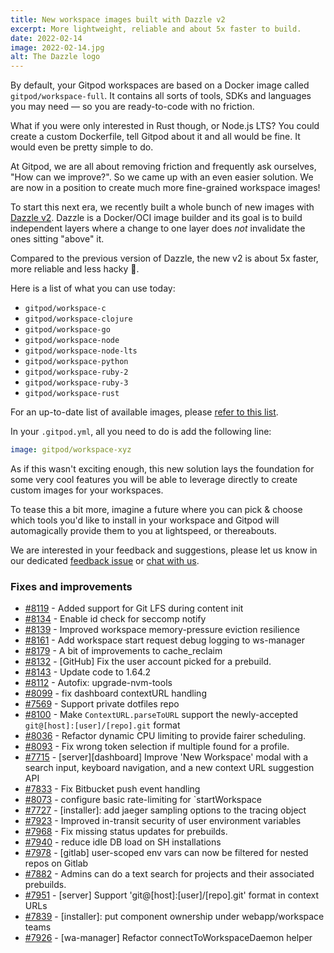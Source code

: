 ```yaml
---
title: New workspace images built with Dazzle v2
excerpt: More lightweight, reliable and about 5x faster to build.
date: 2022-02-14
image: 2022-02-14.jpg
alt: The Dazzle logo
---
```


<script>
  import Contributors from "$lib/components/changelog/contributors.svelte";
</script>

By default, your Gitpod workspaces are based on a Docker image called `gitpod/workspace-full`. It contains all sorts of tools, SDKs and languages you may need — so you are ready-to-code with no friction.

What if you were only interested in Rust though, or Node.js LTS? You could create a custom Dockerfile, tell Gitpod about it and all would be fine. It would even be pretty simple to do.

At Gitpod, we are all about removing friction and frequently ask ourselves, "How can we improve?". So we came up with an even easier solution. We are now in a position to create much more fine-grained workspace images!

To start this next era, we recently built a whole bunch of new images with [Dazzle v2](https://github.com/gitpod-io/dazzle). Dazzle is a Docker/OCI image builder and its goal is to build independent layers where a change to one layer does _not_ invalidate the ones sitting "above" it.

Compared to the previous version of Dazzle, the new v2 is about 5x faster, more reliable and less hacky 🔨.

Here is a list of what you can use today:

- `gitpod/workspace-c`
- `gitpod/workspace-clojure`
- `gitpod/workspace-go`
- `gitpod/workspace-node`
- `gitpod/workspace-node-lts`
- `gitpod/workspace-python`
- `gitpod/workspace-ruby-2`
- `gitpod/workspace-ruby-3`
- `gitpod/workspace-rust`

For an up-to-date list of available images, please [refer to this list](https://github.com/gitpod-io/workspace-images/blob/master/dazzle.yaml).

In your `.gitpod.yml`, all you need to do is add the following line:

```yaml
image: gitpod/workspace-xyz
```

As if this wasn't exciting enough, this new solution lays the foundation for some very cool features you will be able to leverage directly to create custom images for your workspaces.

To tease this a bit more, imagine a future where you can pick & choose which tools you'd like to install in your workspace and Gitpod will automagically provide them to you at lightspeed, or thereabouts.

We are interested in your feedback and suggestions, please let us know in our dedicated [feedback issue](https://github.com/gitpod-io/gitpod/issues/8207) or [chat with us](https://www.gitpod.io/chat).

<p><Contributors usernames="csweichel,princerachit,kylos101" /></p>

### Fixes and improvements

- [#8119](https://github.com/gitpod-io/gitpod/pull/8119) - Added support for Git LFS during content init <Contributors usernames="csweichel,kylos101" />
- [#8134](https://github.com/gitpod-io/gitpod/pull/8134) - Enable id check for seccomp notify <Contributors usernames="Furisto,utam0k" />
- [#8139](https://github.com/gitpod-io/gitpod/pull/8139) - Improved workspace memory-pressure eviction resilience <Contributors usernames="csweichel,sagor999" />
- [#8161](https://github.com/gitpod-io/gitpod/pull/8161) - Add workspace start request debug logging to ws-manager <Contributors usernames="csweichel,sagor999" />
- [#8179](https://github.com/gitpod-io/gitpod/pull/8179) - A bit of improvements to cache_reclaim <Contributors usernames="sagor999,utam0k" />
- [#8132](https://github.com/gitpod-io/gitpod/pull/8132) - [GitHub] Fix the user account picked for a prebuild. <Contributors usernames="AlexTugarev,geropl,jldec,svenefftinge" />
- [#8143](https://github.com/gitpod-io/gitpod/pull/8143) - Update code to 1.64.2 <Contributors usernames="filiptronicek,jeanp413" />
- [#8112](https://github.com/gitpod-io/gitpod/pull/8112) - Autofix: upgrade-nvm-tools <Contributors usernames="autofix-bot,felladrin,iQQBot,jankeromnes" />
- [#8099](https://github.com/gitpod-io/gitpod/pull/8099) - fix dashboard contextURL handling <Contributors usernames="JanKoehnlein,akosyakov,geropl,jankeromnes" />
- [#7569](https://github.com/gitpod-io/gitpod/pull/7569) - Support private dotfiles repo <Contributors usernames="csweichel,gtsiolis,iQQBot,mustard-mh" />
- [#8100](https://github.com/gitpod-io/gitpod/pull/8100) - Make `ContextURL.parseToURL` support the newly-accepted `git@[host]:[user]/[repo].git` format <Contributors usernames="akosyakov,geropl,jankeromnes" />
- [#8036](https://github.com/gitpod-io/gitpod/pull/8036) - Refactor dynamic CPU limiting to provide fairer scheduling. <Contributors usernames="corneliusludmann,csweichel,sagor999,utam0k" />
- [#8093](https://github.com/gitpod-io/gitpod/pull/8093) - Fix wrong token selection if multiple found for a profile. <Contributors usernames="AlexTugarev,geropl,jankeromnes" />
- [#7715](https://github.com/gitpod-io/gitpod/pull/7715) - [server][dashboard] Improve 'New Workspace' modal with a search input, keyboard navigation, and a new context URL suggestion API <Contributors usernames="AlexTugarev,JanKoehnlein,filiptronicek,gtsiolis,jankeromnes,jldec,svenefftinge" />
- [#7833](https://github.com/gitpod-io/gitpod/pull/7833) - Fix Bitbucket push event handling <Contributors usernames="AlexTugarev,geropl,gtsiolis,jankeromnes" />
- [#8073](https://github.com/gitpod-io/gitpod/pull/8073) - configure basic rate-limiting for `startWorkspace <Contributors usernames="geropl,jankeromnes" />
- [#7727](https://github.com/gitpod-io/gitpod/pull/7727) - [installer]: add jaeger sampling options to the tracing object <Contributors usernames="JanKoehnlein,MrSimonEmms,aledbf,corneliusludmann,kylos101,sagor999" />
- [#7923](https://github.com/gitpod-io/gitpod/pull/7923) - Improved in-transit security of user environment variables <Contributors usernames="AlexTugarev,akosyakov,csweichel,geropl,jankeromnes" />
- [#7968](https://github.com/gitpod-io/gitpod/pull/7968) - Fix missing status updates for prebuilds. <Contributors usernames="AlexTugarev,laushinka" />
- [#7940](https://github.com/gitpod-io/gitpod/pull/7940) - reduce idle DB load on SH installations <Contributors usernames="AlexTugarev,geropl" />
- [#7978](https://github.com/gitpod-io/gitpod/pull/7978) - [gitlab] user-scoped env vars can now be filtered for nested repos on Gitlab <Contributors usernames="AlexTugarev,JanKoehnlein" />
- [#7882](https://github.com/gitpod-io/gitpod/pull/7882) - Admins can do a text search for projects and their associated prebuilds. <Contributors usernames="JanKoehnlein,gtsiolis,jldec,laushinka" />
- [#7951](https://github.com/gitpod-io/gitpod/pull/7951) - [server] Support 'git@[host]:[user]/[repo].git' format in context URLs <Contributors usernames="AlexTugarev,JanKoehnlein,jankeromnes" />
- [#7839](https://github.com/gitpod-io/gitpod/pull/7839) - [installer]: put component ownership under webapp/workspace teams <Contributors usernames="MrSimonEmms,aledbf,csweichel,kylos101,princerachit" />
- [#7926](https://github.com/gitpod-io/gitpod/pull/7926) - [wa-manager] Refactor connectToWorkspaceDaemon helper <Contributors usernames="aledbf,csweichel,utam0k" />
